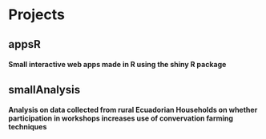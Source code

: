 # Projects
## appsR
#### Small interactive web apps made in R using the shiny R package
## smallAnalysis
#### Analysis on data collected from rural Ecuadorian Households on whether participation in workshops increases use of convervation farming techniques
